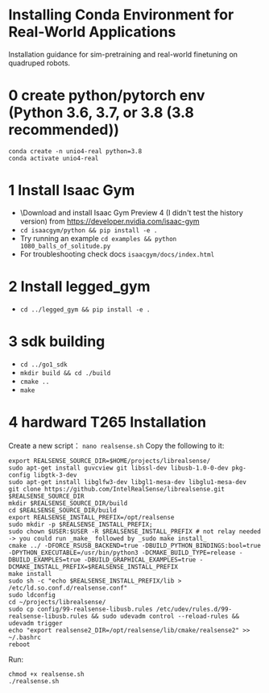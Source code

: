 # Installing Conda Environment for Real-World Applications
Installation guidance for sim-pretraining and real-world finetuning on quadruped robots.
# 0 create python/pytorch env (Python 3.6, 3.7, or 3.8 (3.8 recommended))
```
conda create -n unio4-real python=3.8
conda activate unio4-real
```
# 1 Install Isaac Gym
   - \Download and install Isaac Gym Preview 4 (I didn't test the history version) from https://developer.nvidia.com/isaac-gym
   - `cd isaacgym/python && pip install -e .`
   - Try running an example `cd examples && python 1080_balls_of_solitude.py`
   - For troubleshooting check docs `isaacgym/docs/index.html`

# 2 Install legged_gym
   - `cd ../legged_gym && pip install -e .`

# 3 sdk building
   - `cd ../go1_sdk`
   - `mkdir build && cd ./build`
   - `cmake ..`
   - `make`
# 4 hardward T265 Installation
Create a new script：
`nano realsense.sh`
Copy the following to it:
```
export REALSENSE_SOURCE_DIR=$HOME/projects/librealsense/
sudo apt-get install guvcview git libssl-dev libusb-1.0-0-dev pkg-config libgtk-3-dev
sudo apt-get install libglfw3-dev libgl1-mesa-dev libglu1-mesa-dev
git clone https://github.com/IntelRealSense/librealsense.git $REALSENSE_SOURCE_DIR
mkdir $REALSENSE_SOURCE_DIR/build
cd $REALSENSE_SOURCE_DIR/build
export REALSENSE_INSTALL_PREFIX=/opt/realsense
sudo mkdir -p $REALSENSE_INSTALL_PREFIX; 
sudo chown $USER:$USER -R $REALSENSE_INSTALL_PREFIX # not relay needed -> you could run _make_ followed by _sudo make install_
cmake ../ -DFORCE_RSUSB_BACKEND=true -DBUILD_PYTHON_BINDINGS:bool=true -DPYTHON_EXECUTABLE=/usr/bin/python3 -DCMAKE_BUILD_TYPE=release -DBUILD_EXAMPLES=true -DBUILD_GRAPHICAL_EXAMPLES=true -DCMAKE_INSTALL_PREFIX=$REALSENSE_INSTALL_PREFIX
make install
sudo sh -c "echo $REALSENSE_INSTALL_PREFIX/lib > /etc/ld.so.conf.d/realsense.conf"
sudo ldconfig
cd ~/projects/librealsense/
sudo cp config/99-realsense-libusb.rules /etc/udev/rules.d/99-realsense-libusb.rules && sudo udevadm control --reload-rules && udevadm trigger
echo "export realsense2_DIR=/opt/realsense/lib/cmake/realsense2" >> ~/.bashrc
reboot
```
Run:
```
chmod +x realsense.sh
./realsense.sh
```